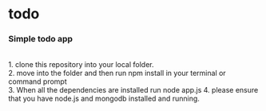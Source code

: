 # todo
<h3>Simple todo app</h3> </br>
1. clone this repository into your local folder. </br>
2. move into the folder and then run npm install in your terminal or command prompt </br>
3. When all the dependencies are installed run node app.js
4. please ensure that you have node.js and mongodb installed and running.

  

